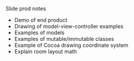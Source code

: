 Slide prod notes

* Demo of end product
* Drawing of model-view-controller examples
* Examples of models
* Examples of mutable/immutable classes
* Example of Cocoa drawing coordinate system
* Explain room layout math
